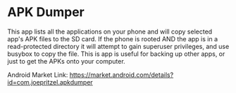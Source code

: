 APK Dumper
==========

This app lists all the applications on your phone and will copy selected app's APK files to the SD card. If the phone is rooted AND the app is in a read-protected directory it will attempt to gain superuser privileges, and use busybox to copy the file.  This is app is useful for backing up other apps, or just to get the APKs onto your computer.

Android Market Link:
https://market.android.com/details?id=com.joepritzel.apkdumper